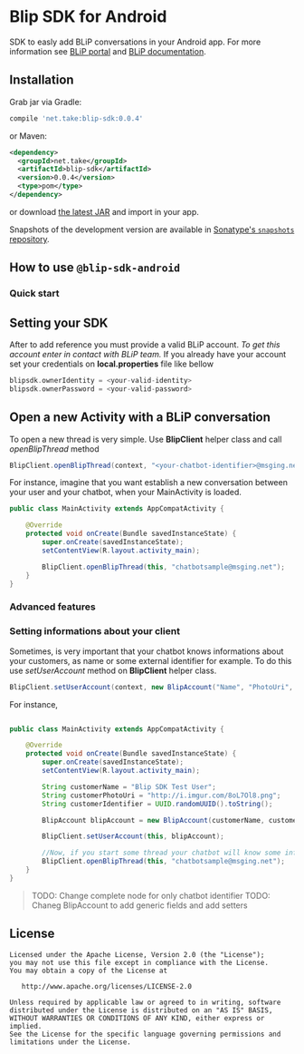 
Blip SDK for Android
======

SDK to easly add BLiP conversations in your Android app. For more information see [BLiP portal][1] and [BLiP documentation][2].

Installation
--------

Grab jar via Gradle:
```groovy
compile 'net.take:blip-sdk:0.0.4'
```

or Maven:
```xml
<dependency>
  <groupId>net.take</groupId>
  <artifactId>blip-sdk</artifactId>
  <version>0.0.4</version>
  <type>pom</type>
</dependency>
```

or download [the latest JAR][3] and import in your app.

Snapshots of the development version are available in [Sonatype's `snapshots` repository][snap].

How to use `@blip-sdk-android`
-------------------------

### Quick start

## Setting your SDK

After to add reference you must provide a valid BLiP account. *To get this account enter in contact with BLiP team.*
If you already have your account set your credentials on **local.properties** file like bellow

```groovy
blipsdk.ownerIdentity = <your-valid-identity>
blipsdk.ownerPassword = <your-valid-password>
```

## Open a new Activity with a BLiP conversation

To open a new thread is very simple. Use **BlipClient** helper class and call *openBlipThread* method

```java
BlipClient.openBlipThread(context, "<your-chatbot-identifier>@msging.net");
```

For instance, imagine that you want establish a new conversation between your user and your chatbot, when your MainActivity is loaded. 

```java
public class MainActivity extends AppCompatActivity {

    @Override
    protected void onCreate(Bundle savedInstanceState) {
        super.onCreate(savedInstanceState);
        setContentView(R.layout.activity_main);

        BlipClient.openBlipThread(this, "chatbotsample@msging.net");
    }
}
```

### Advanced features

### Setting informations about your client

Sometimes, is very important that your chatbot knows informations about your customers, as name or some external identifier for example. 
To do this use *setUserAccount* method on **BlipClient** helper class.

```java
BlipClient.setUserAccount(context, new BlipAccount("Name", "PhotoUri", "ExternalId"));
```

For instance,

```java

public class MainActivity extends AppCompatActivity {

    @Override
    protected void onCreate(Bundle savedInstanceState) {
        super.onCreate(savedInstanceState);
        setContentView(R.layout.activity_main);

        String customerName = "Blip SDK Test User";
        String customerPhotoUri = "http://i.imgur.com/8oL7Ol8.png";
        String customerIdentifier = UUID.randomUUID().toString();

        BlipAccount blipAccount = new BlipAccount(customerName, customerPhotoUri, customerIdentifier);

        BlipClient.setUserAccount(this, blipAccount);

        //Now, if you start some thread your chatbot will know some informations about your customers
        BlipClient.openBlipThread(this, "chatbotsample@msging.net");
    }
}
```

> TODO: Change complete node for only chatbot identifier
  TODO: Chaneg BlipAccount to add generic fields and add setters


License
-------

    Licensed under the Apache License, Version 2.0 (the "License");
    you may not use this file except in compliance with the License.
    You may obtain a copy of the License at

       http://www.apache.org/licenses/LICENSE-2.0

    Unless required by applicable law or agreed to in writing, software
    distributed under the License is distributed on an "AS IS" BASIS,
    WITHOUT WARRANTIES OR CONDITIONS OF ANY KIND, either express or implied.
    See the License for the specific language governing permissions and
    limitations under the License.


 [1]: https://blip.ai
 [2]: https://portal.blip.ai/#/docs/home
 [3]: https://search.maven.org/remote_content?
 [snap]: https://oss.sonatype.org/content/repositories/snapshots/
